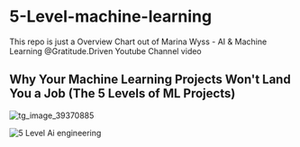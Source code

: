# 5-Level-machine-learning
This repo is just a Overview Chart out of  Marina Wyss - AI &amp; Machine Learning @Gratitude.Driven Youtube Channel video 

## Why Your Machine Learning Projects Won't Land You a Job (The 5 Levels of ML Projects)
![tg_image_39370885](https://github.com/user-attachments/assets/a9b82f76-f6fa-4fb0-bea4-36b57fa7623e)


![5 Level Ai engineering ](https://github.com/user-attachments/assets/dfe8b5f5-04cb-43fa-aa27-e2dc2da0e934)
